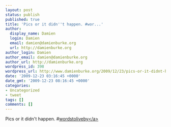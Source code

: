 ```yaml
---
layout: post
status: publish
published: true
title: 'Pics or it didn''t happen. #wor...'
author:
  display_name: Damien
  login: Damien
  email: damien@damienburke.org
  url: http://damienburke.org
author_login: Damien
author_email: damien@damienburke.org
author_url: http://damienburke.org
wordpress_id: 398
wordpress_url: http://www.damienburke.org/2009/12/23/pics-or-it-didnt-happen-wor/
date: '2009-12-23 03:16:45 +0000'
date_gmt: '2009-12-23 08:16:45 +0000'
categories:
- Uncategorized
- tweet
tags: []
comments: []
---
```

<p>Pics or it didn't happen. #<a href="http:&#47;&#47;search.twitter.com&#47;search?q=%23wordstoliveby" class="aktt_hashtag">wordstoliveby<&#47;a></p>
